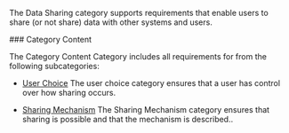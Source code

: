 The Data Sharing category supports requirements that enable users to share (or not share)
data with other systems and users.

<span id='category-content'/>
### Category Content

The Category Content Category includes all requirements for from the following subcategories:
 * [User Choice](user_choice.html)
   The user choice category ensures that a user has control over how sharing occurs.

 * [Sharing Mechanism](sharing_mechanism.html)
   The Sharing Mechanism category ensures that sharing is possible and that the mechanism is described..

